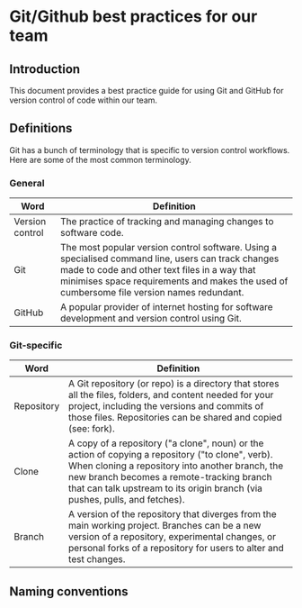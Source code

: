 # Git/Github best practices for our team
## Introduction
This document provides a best practice guide for using Git and GitHub for version control of code within our team.


## Definitions
Git has a bunch of terminology that is specific to version control workflows. Here are some of the most common terminology.

### General
Word | Definition
--- | ---
Version control | The practice of tracking and managing changes to software code. 
Git | The most popular version control software. Using a specialised command line, users can track changes made to code and other text files in a way that minimises space requirements and makes the used of cumbersome file version names redundant.
GitHub | A popular provider of internet hosting for software development and version control using Git.

### Git-specific
Word | Definition
--- | ---
Repository | A Git repository (or repo) is a directory that stores all the files, folders, and content needed for your project, including the versions and commits of those files. Repositories can be shared and copied (see: fork).
Clone | A copy of a repository ("a clone", noun) or the action of copying a repository ("to clone", verb). When cloning a repository into another branch, the new branch becomes a remote-tracking branch that can talk upstream to its origin branch (via pushes, pulls, and fetches).
Branch | A version of the repository that diverges from the main working project. Branches can be a new version of a repository, experimental changes, or personal forks of a repository for users to alter and test changes.


## Naming conventions
